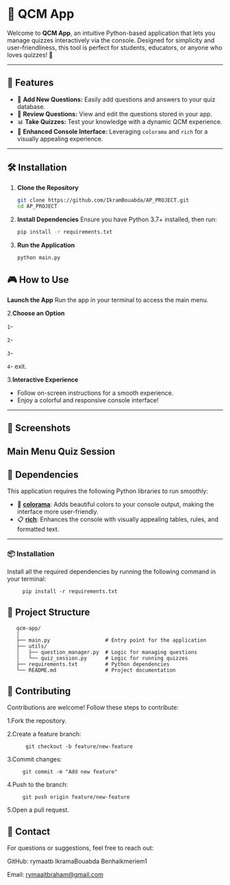 
# 📝 QCM App

Welcome to **QCM App**, an intuitive Python-based application that lets you manage quizzes interactively via the console. Designed for simplicity and user-friendliness, this tool is perfect for students, educators, or anyone who loves quizzes! 🎉

---

## 🌟 Features

- 🚀 **Add New Questions:** Easily add questions and answers to your quiz database.
- 📜 **Review Questions:** View and edit the questions stored in your app.
- 📊 **Take Quizzes:** Test your knowledge with a dynamic QCM experience.
- 🎨 **Enhanced Console Interface:** Leveraging `colorama` and `rich` for a visually appealing experience.

---

## 🛠️ Installation

1. **Clone the Repository**  
   ```bash
   git clone https://github.com/IkramBouabda/AP_PROJECT.git
   cd AP_PROJECT
2. **Install Dependencies**
Ensure you have Python 3.7+ installed, then run:
   ```bash
   pip install -r requirements.txt
3. **Run the Application**
   ```bash
   python main.py
## 🎮 How to Use

**Launch the App**
   Run the app in your terminal to access the main menu.

2.**Choose an Option**

`1`- 

`2`- 

`3`- 

`4`- exit.

3.**Interactive Experience**

- Follow on-screen instructions for a smooth experience.
- Enjoy a colorful and responsive console interface!

---
## 📸 Screenshots
   Main Menu
   Quiz Session
---
## 🛑 Dependencies

This application requires the following Python libraries to run smoothly:

- 🎨 **[colorama](https://pypi.org/project/colorama/)**: Adds beautiful colors to your console output, making the interface more user-friendly.
- 📋 **[rich](https://pypi.org/project/rich/)**: Enhances the console with visually appealing tables, rules, and formatted text.

---
### 📦 Installation

Install all the required dependencies by running the following command in your terminal:

      
         pip install -r requirements.txt

## 📂 Project Structure
    
       qcm-app/
       │
       ├── main.py                  # Entry point for the application
       ├── utils/
       │   ├── question_manager.py  # Logic for managing questions
       │   └── quiz_session.py      # Logic for running quizzes
       ├── requirements.txt         # Python dependencies
       └── README.md                # Project documentation
## 🤝 Contributing
Contributions are welcome! Follow these steps to contribute:

1.Fork the repository.

2.Create a feature branch:
      
          git checkout -b feature/new-feature
3.Commit changes:
    
         git commit -m "Add new feature"
4.Push to the branch:
      
         git push origin feature/new-feature
5.Open a pull request.

## 📧 Contact
For questions or suggestions, feel free to reach out:

GitHub: rymaatb IkramaBouabda Benhaikmeriem1 

Email: rymaaitbraham@gmail.com
